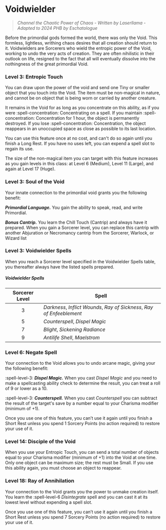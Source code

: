 # Voidwielder

> *Channel the Chaotic Power of Chaos - Written by Laserllama - Adapted to 2024 PHB by Eschatologue*

Before the primordial gods formed the world, there was only the Void. This formless, lightless, writhing chaos desires that all creation should return to it. Voidwielders are Sorcerers who wield the entropic power of the Void, working to undo the very acts of creation. They are often nihilistic in their outlook on life, resigned to the fact that all will eventually dissolve into the nothingness of the great primordial Void.

### Level 3: Entropic Touch

You can draw upon the power of the void and send one Tiny or smaller object that you touch into the Void. The item must be non-magical in nature, and cannot be on object that is being worn or carried by another creature.

It remains in the Void for as long as you concentrate on this ability, as if you were :spell-concentration: Concentrating on a spell. If you maintain :spell-concentration: Concentration for 1 hour, the object is permanently destroyed. If you lose :spell-concentration: Concentration, the object reappears in an unoccupied space as close as possible to its last location.

You can use this feature once at no cost, and can't do so again until you finish a Long Rest. If you have no uses left, you can expend a spell slot to regain its use.

The size of the non-magical item you can target with this feature increases as you gain levels in this class: at Level 6 (Medium), Level 11 (Large), and again at Level 17 (Huge).

### Level 3: Soul of the Void

Your innate connection to the primordial void grants you the following benefit: 

***Primordial Language.*** You gain the ability to speak, read, and write Primordial.

***Bonus Cantrip.*** You learn the Chill Touch (Cantrip) and always have it prepared. When you gain a Sorcerer level, you can replace this cantrip with another Abjuration or Necromancy cantrip from the Sorcerer, Warlock, or Wizard list

### Level 3: Voidwielder Spells

When you reach a Sorcerer level specified in the Voidwielder Spells table, you thereafter always have the listed spells prepared.

##### Voidwielder Spells
| Sorcerer Level | Spell |
|:-:|---|
| 3 | *Darkness*, *Inflict Wounds*, *Ray of Sickness*, *Ray of Enfeeblement* |
| 5 | *Counterspell*, *Dispel Magic* |
| 7 | *Blight*, *Sickening Radiance* |
| 9 | *Antilife Shell*, *Maelstrom* |

### Level 6: Negate Spell

Your connection to the Void allows you to undo arcane magic, giving your the following benefit:

:spell-level-3: ***Dispel Magic.*** When you cast *Dispel Magic* and you need to make a spellcasting ability check to determine the result, you can treat a roll of 9 or lower as a 10.

:spell-level-3: ***Counterspell.*** When you cast *Counterspell* you can subtract the result of the target's save by a number equal to your Charisma modifier (minimum of +1).

Once you use one of this feature, you can’t use it again until you finish a Short Rest unless you spend 1 Sorcery Points (no action required) to restore your use of it.

### Level 14: Disciple of the Void

When you use your Entropic Touch, you can send a total number of objects equal to your Charisma modifier (minimum of +1) into the Void at one time. Only one object can be maximum size; the rest must be Small. If you use this ability again, you must choose an object to reappear.

### Level 18: Ray of Annihilation

Your connection to the Void grants you the power to unmake creation itself. You learn the :spell-level-6 *Disintegrate* spell and you can cast it at its lowest level without expending a spell slot.

Once you use one of this feature, you can’t use it again until you finish a Short Rest unless you spend 7 Sorcery Points (no action required) to restore your use of it.